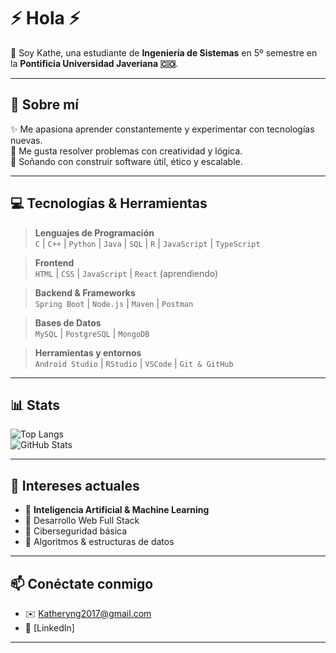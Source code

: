 # ⚡ Hola ⚡

👋 Soy Kathe, una estudiante de **Ingeniería de Sistemas** en 5º semestre en la **Pontificia Universidad Javeriana 🇨🇴**.

---

## 🧠 Sobre mí

✨ Me apasiona aprender constantemente y experimentar con tecnologías nuevas.  
🧩 Me gusta resolver problemas con creatividad y lógica.  
🚀 Soñando con construir software útil, ético y escalable.

---

## 💻 Tecnologías & Herramientas

> **Lenguajes de Programación**  
`C` | `C++` | `Python` | `Java` | `SQL` | `R` | `JavaScript` | `TypeScript`

> **Frontend**  
`HTML` | `CSS` | `JavaScript` | `React` (aprendiendo)  

> **Backend & Frameworks**  
`Spring Boot` | `Node.js`  | `Maven` | `Postman`  

> **Bases de Datos**  
`MySQL` | `PostgreSQL` | `MongoDB`

> **Herramientas y entornos**  
`Android Studio` | `RStudio` | `VSCode` | `Git & GitHub`  

---

## 📊 Stats

![Top Langs](https://github-readme-stats.vercel.app/api/top-langs/?username=KillerZeus666&layout=compact&theme=radical)  
![GitHub Stats](https://github-readme-stats.vercel.app/api?username=KillerZeus666&show_icons=true&theme=tokyonight)

---

## 🎯 Intereses actuales

- 🤖 **Inteligencia Artificial & Machine Learning**  
- 🌱 Desarrollo Web Full Stack  
- 🔐 Ciberseguridad básica  
- 🧩 Algoritmos & estructuras de datos  

---

## 📫 Conéctate conmigo

- ✉️ Katheryng2017@gmail.com
- 🔗 [LinkedIn]


---


